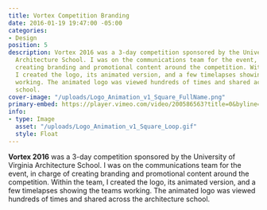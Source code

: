 ```yaml
---
title: Vortex Competition Branding
date: 2016-01-19 19:47:00 -05:00
categories:
- Design
position: 5
description: Vortex 2016 was a 3-day competition sponsored by the University of Virginia
  Architecture School. I was on the communications team for the event, in charge of
  creating branding and promotional content around the competition. Within the team,
  I created the logo, its animated version, and a few timelapses showing the teams
  working. The animated logo was viewed hundreds of times and shared across the architecture
  school.
cover-image: "/uploads/Logo_Animation_v1_Square_FullName.png"
primary-embed: https://player.vimeo.com/video/200586563?title=0&byline=0&portrait=0
info:
- type: Image
  asset: "/uploads/Logo_Animation_v1_Square_Loop.gif"
  style: Float
---
```


**Vortex 2016** was a 3-day competition sponsored by the University of Virginia Architecture School. I was on the communications team for the event, in charge of creating branding and promotional content around the competition. Within the team, I created the logo, its animated version, and a few timelapses showing the teams working. The animated logo was viewed hundreds of times and shared across the architecture school.